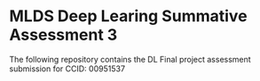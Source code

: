 # MLDS Deep Learing Summative Assessment 3

The following repository contains the DL Final project assessment submission for CCID: 00951537
